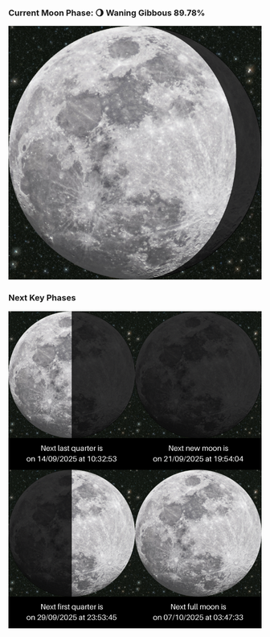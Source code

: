 ### Current Moon Phase: 🌖 Waning Gibbous 89.78%
![Moon Phase](moonphase.png)
### Next Key Phases
![Gallery](gallery.png)